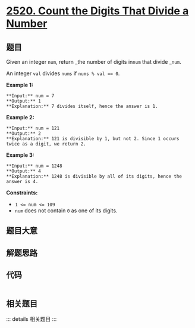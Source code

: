 # [2520. Count the Digits That Divide a Number](https://leetcode.com/problems/count-the-digits-that-divide-a-number)

## 题目

Given an integer `num`, return _the number of digits in`num` that divide
_`num`.

An integer `val` divides `nums` if `nums % val == 0`.



**Example 1:**

    
    
    **Input:** num = 7
    **Output:** 1
    **Explanation:** 7 divides itself, hence the answer is 1.
    

**Example 2:**

    
    
    **Input:** num = 121
    **Output:** 2
    **Explanation:** 121 is divisible by 1, but not 2. Since 1 occurs twice as a digit, we return 2.
    

**Example 3:**

    
    
    **Input:** num = 1248
    **Output:** 4
    **Explanation:** 1248 is divisible by all of its digits, hence the answer is 4.
    



**Constraints:**

  * `1 <= num <= 109`
  * `num` does not contain `0` as one of its digits.


## 题目大意

## 解题思路

## 代码

```javascript

```

## 相关题目

::: details 相关题目
:::
